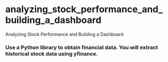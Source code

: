 # analyzing_stock_performance_and_building_a_dashboard
Analyzing Stock Performance and Building a Dashboard

### Use a Python library to obtain financial data. You will extract historical stock data using yfinance. 
